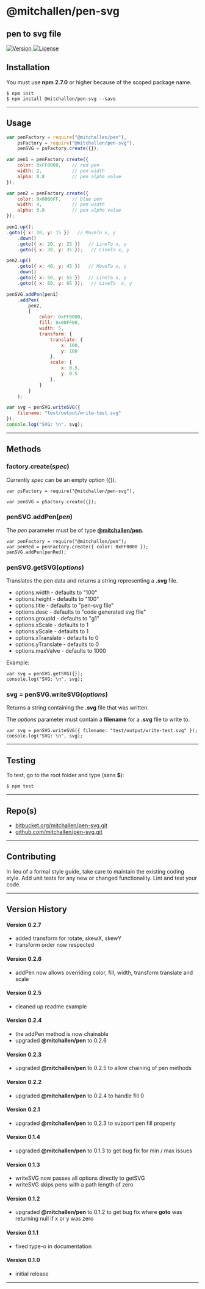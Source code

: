 
@mitchallen/pen-svg
==
pen to svg file
--

<p align="left">
  
  <a href="https://npmjs.org/package/@mitchallen/pen-svg">
    <img src="http://img.shields.io/npm/v/@mitchallen/pen-svg.svg?style=flat-square" alt="Version">
  </a>
  
  <a href="https://npmjs.org/package/@mitchallen/pen-svg">
    <img src="https://img.shields.io/badge/license-MIT-green" alt="License">
  </a>
  
</p>

## Installation

You must use __npm__ __2.7.0__ or higher because of the scoped package name.

    $ npm init
    $ npm install @mitchallen/pen-svg --save
  
* * *

## Usage

```js
var penFactory = require("@mitchallen/pen"),
    psFactory = require("@mitchallen/pen-svg"),
    penSVG = psFactory.create({});

var pen1 = penFactory.create({
    color: 0xFF0000,    // red pen
    width: 2,           // pen width 
    alpha: 0.8          // pen alpha value
});

var pen2 = penFactory.create({
    color: 0x0000FF,    // blue pen
    width: 4,           // pen width 
    alpha: 0.8          // pen alpha value
});

pen1.up();
.goto({ x: 10, y: 15 })   // MoveTo x, y
    .down()
    .goto({ x: 20, y: 25 })   // LineTo x, y
    .goto({ x: 30, y: 35 });   // LineTo x, y

pen2.up()
    .goto({ x: 40, y: 45 })   // MoveTo x, y
    .down()
    .goto({ x: 50, y: 55 })   // LineTo x, y
    .goto({ x: 60, y: 65 });   // LineTo  x, y

penSVG.addPen(pen1)
    .addPen(
        pen2,
        {
            color: 0xFF0000,
            fill: 0x00FF00,
            width: 5,
            transform: {
                translate: {
                    x: 100,
                    y: 100
                },
                scale: {
                    x: 0.5,
                    y: 0.5
                },
            }
        }
    );

var svg = penSVG.writeSVG({ 
    filename: "test/output/write-test.svg" 
});
console.log("SVG: \n", svg);
```

* * * 

## Methods

### factory.create(*spec*)

Currently *spec* can be an empty option ({}).

	var psFactory = require("@mitchallen/pen-svg"),

	var penSVG = pSactory.create({});

### penSVG.addPen(*pen*)

The *pen* parameter must be of type __[@mitchallen/pen](https://www.npmjs.com/package/@mitchallen/pen)__.

    var penFactory = require("@mitchallen/pen");
    var penRed = penFactory.create({ color: 0xFF0000 });
    penSVG.addPen(penRed);

### penSVG.getSVG(*options*)

Translates the pen data and returns a string representing a __.svg__ file.

* options.width - defaults to "100"
* options.height - defaults to "100"
* options.title - defaults to "pen-svg file"
* options.desc - defaults to "code generated svg file"
* options.groupId - defaults to "g1"
* options.xScale - defaults to 1
* options.yScale - defaults to 1
* options.xTranslate - defaults to 0
* options.yTranslate - defaults to 0
* options.maxValve - defaults to 1000

Example:

	var svg = penSVG.getSVG({});
    console.log("SVG: \n", svg);

### svg = penSVG.writeSVG(*options*)

Returns a string containing the __.svg__ file that was written.

The *options* parameter must contain a __filename__ for a __.svg__ file to write to.

    var svg = penSVG.writeSVG({ filename: "test/output/write-test.svg" });
    console.log("SVG: \n", svg);

* * * 

## Testing

To test, go to the root folder and type (sans __$__):

    $ npm test
   
* * *
 
## Repo(s)

* [bitbucket.org/mitchallen/pen-svg.git](https://bitbucket.org/mitchallen/pen-svg.git)
* [github.com/mitchallen/pen-svg.git](https://github.com/mitchallen/pen-svg.git)

* * *

## Contributing

In lieu of a formal style guide, take care to maintain the existing coding style.
Add unit tests for any new or changed functionality. Lint and test your code.

* * *

## Version History

#### Version 0.2.7

* added transform for rotate, skewX, skewY
* transform order now respected

#### Version 0.2.6

* addPen now allows overriding color, fill, width, transform translate and scale

#### Version 0.2.5

* cleaned up readme example

#### Version 0.2.4

* the addPen method is now chainable
* upgraded __@mitchallen/pen__ to 0.2.6 

#### Version 0.2.3

* upgraded __@mitchallen/pen__ to 0.2.5 to allow chaining of pen methods 

#### Version 0.2.2

* upgraded __@mitchallen/pen__ to 0.2.4 to handle fill 0

#### Version 0.2.1

* upgraded __@mitchallen/pen__ to 0.2.3 to support pen fill property

#### Version 0.1.4

* upgraded __@mitchallen/pen__ to 0.1.3 to get bug fix for min / max issues

#### Version 0.1.3

* writeSVG now passes all options directly to getSVG
* writeSVG skips pens with a path length of zero

#### Version 0.1.2 

* upgraded __@mitchallen/pen__ to 0.1.2 to get bug fix where __goto__ was returning null if x or y was zero

#### Version 0.1.1 

* fixed type-o in documentation

#### Version 0.1.0 

* initial release

* * *
